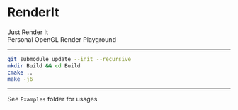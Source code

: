 # RenderIt

Just Render It\
Personal OpenGL Render Playground

------

```bash
git submodule update --init --recursive
mkdir Build && cd Build
cmake ..
make -j6
```

------

See `Examples` folder for usages
